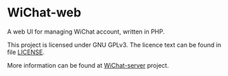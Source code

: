 # WiChat-web

A web UI for managing WiChat account, written in PHP.

This project is licensed under GNU GPLv3. The licence text can be found in file [LICENSE](./LICENSE).

More information can be found at [WiChat-server](https://github.com/zwpwjwtz/WiChat-server) project.
